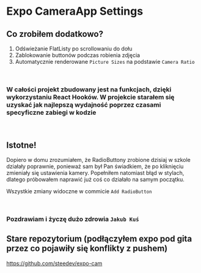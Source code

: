 # Expo CameraApp Settings

## Co zrobiłem dodatkowo?

1. Odświeżanie FlatListy po scrollowaniu do dołu
2. Zablokowanie buttonów podczas robienia zdjęcia
3. Automatycznie renderowane `Picture Sizes` na podstawie `Camera Ratio`

<br>

### W całości projekt zbudowany jest na funkcjach, dzięki wykorzystaniu React Hooków. W projekcie starałem się uzyskać jak najlepszą wydajność poprzez czasami specyficzne zabiegi w kodzie

<br>

## Istotne!

Dopiero w domu zrozumiałem, że RadioButtony zrobione dzisiaj w szkole działały poprawnie, ponieważ sam był Pan świadkiem, że po kliknięciu zmieniały się ustawienia kamery. Popełniłem natomiast błąd w stylach, dlatego próbowałem naprawić już coś co działało na samym początku.

Wszystkie zmiany widoczne w commicie `Add RadioButton`

<br>

### Pozdrawiam i życzę dużo zdrowia `Jakub Kuś`

## Stare repozytorium (podłączyłem expo pod gita przez co pojawiły się konflikty z pushem)

https://github.com/steedev/expo-cam

